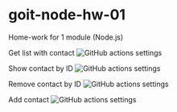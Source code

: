 # goit-node-hw-01

Home-work for 1 module (Node.js)

Get list with contact
![GitHub actions settings](https://i.imgur.com/3bXH0Gv.png)

Show contact by ID ![GitHub actions settings](https://i.imgur.com/kKHQk8H.png)

Remove contact by ID ![GitHub actions settings](https://i.imgur.com/RGVlPGQ.png)

Add contact ![GitHub actions settings](https://i.imgur.com/ojSM01d.png)
